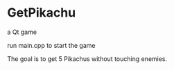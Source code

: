 # GetPikachu
a Qt game

run main.cpp to start the game

The goal is to get 5 Pikachus without touching enemies.
